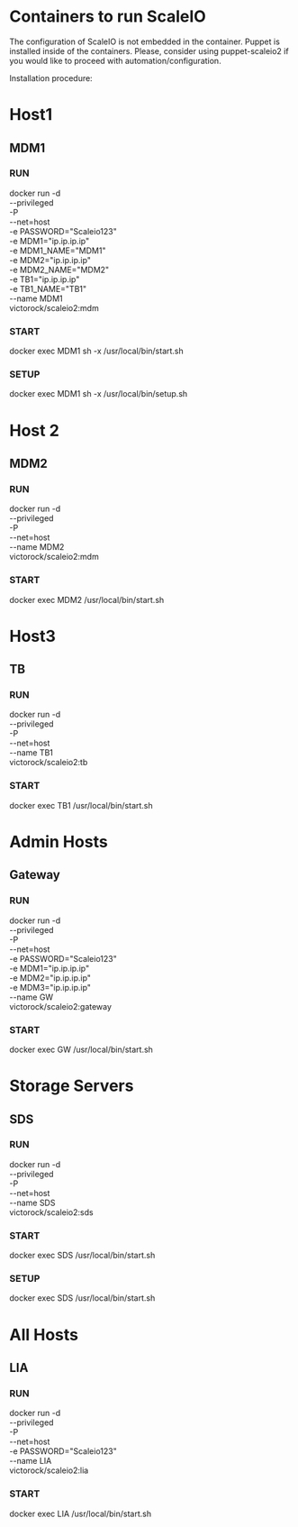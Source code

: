 
# Containers to run ScaleIO
The configuration of ScaleIO is not embedded in the container.
Puppet is installed inside of the containers.
Please, consider using puppet-scaleio2 if you would like to proceed with automation/configuration.

Installation procedure:

# Host1
## MDM1
### RUN
  docker run -d \
    --privileged \
    -P \
    --net=host \
    -e PASSWORD="Scaleio123" \
    -e MDM1="ip.ip.ip.ip" \
    -e MDM1_NAME="MDM1" \
    -e MDM2="ip.ip.ip.ip" \
    -e MDM2_NAME="MDM2" \
    -e TB1="ip.ip.ip.ip" \
    -e TB1_NAME="TB1" \
    --name MDM1 \
    victorock/scaleio2:mdm

### START
  docker exec MDM1 sh -x /usr/local/bin/start.sh

### SETUP
  docker exec MDM1 sh -x /usr/local/bin/setup.sh

# Host 2
## MDM2
### RUN
  docker run -d \
    --privileged \
    -P \
    --net=host \
    --name MDM2 \
    victorock/scaleio2:mdm

### START
  docker exec MDM2 /usr/local/bin/start.sh

# Host3
## TB
### RUN
  docker run -d \
    --privileged \
    -P \
    --net=host \
    --name TB1 \
    victorock/scaleio2:tb

### START
  docker exec TB1 /usr/local/bin/start.sh

# Admin Hosts
## Gateway
### RUN
  docker run -d \
    --privileged \
    -P \
    --net=host \
    -e PASSWORD="Scaleio123" \
    -e MDM1="ip.ip.ip.ip" \
    -e MDM2="ip.ip.ip.ip" \
    -e MDM3="ip.ip.ip.ip" \
    --name GW \
    victorock/scaleio2:gateway

### START
  docker exec GW /usr/local/bin/start.sh

# Storage Servers
## SDS
### RUN
  docker run -d \
    --privileged \
    -P \
    --net=host \
    --name SDS \
    victorock/scaleio2:sds

### START
  docker exec SDS /usr/local/bin/start.sh

### SETUP
  docker exec SDS /usr/local/bin/start.sh

# All Hosts
## LIA
### RUN
  docker run -d \
    --privileged \
    -P \
    --net=host \
    -e PASSWORD="Scaleio123" \
    --name LIA \
    victorock/scaleio2:lia

### START
  docker exec LIA /usr/local/bin/start.sh

